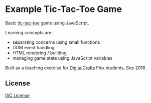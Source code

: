 # Example Tic-Tac-Toe Game

Basic [tic-tac-toe](https://en.wikipedia.org/wiki/Tic-tac-toe) game using JavaScript.

Learning concepts are:
* separating concerns using small functions
* DOM event handling
* HTML rendering / building
* managing game state using JavaScript variables

Built as a teaching exercise for [DigitalCrafts] Flex students, Sep 2018.

[DigitalCrafts]:https://www.digitalcrafts.com/

## License

[ISC License](LICENSE.md)
